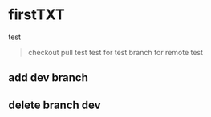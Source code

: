 # firstTXT
test
> checkout pull test
test for test branch
 for remote test
## add dev branch
## delete branch dev
